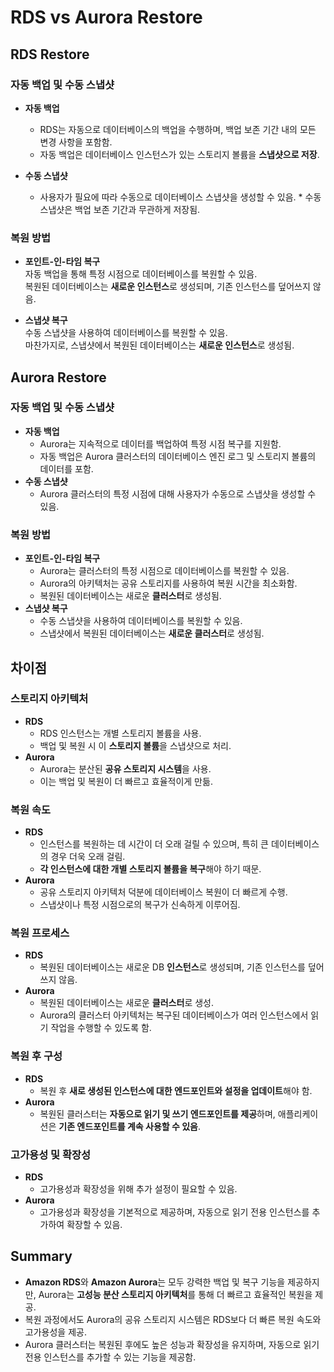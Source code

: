 # RDS vs Aurora Restore

## RDS Restore

### 자동 백업 및 수동 스냅샷

* **자동 백업**  
    * RDS는 자동으로 데이터베이스의 백업을 수행하며, 백업 보존 기간 내의 모든 변경 사항을 포함함.  
    * 자동 백업은 데이터베이스 인스턴스가 있는 스토리지 볼륨을 **스냅샷으로 저장**.

* **수동 스냅샷**  
    * 사용자가 필요에 따라 수동으로 데이터베이스 스냅샷을 생성할 수 있음.  * 수동 스냅샷은 백업 보존 기간과 무관하게 저장됨.

### 복원 방법
* **포인트-인-타임 복구**  
자동 백업을 통해 특정 시점으로 데이터베이스를 복원할 수 있음.  
복원된 데이터베이스는 **새로운 인스턴스**로 생성되며, 기존 인스턴스를 덮어쓰지 않음.

* **스냅샷 복구**  
수동 스냅샷을 사용하여 데이터베이스를 복원할 수 있음.  
마찬가지로, 스냅샷에서 복원된 데이터베이스는 **새로운 인스턴스**로 생성됨.

## Aurora Restore

### 자동 백업 및 수동 스냅샷

* **자동 백업**  
    * Aurora는 지속적으로 데이터를 백업하여 특정 시점 복구를 지원함.  
    * 자동 백업은 Aurora 클러스터의 데이터베이스 엔진 로그 및 스토리지 볼륨의 데이터를 포함.
* **수동 스냅샷**  
    * Aurora 클러스터의 특정 시점에 대해 사용자가 수동으로 스냅샷을 생성할 수 있음.

### 복원 방법
* **포인트-인-타임 복구**  
    * Aurora는 클러스터의 특정 시점으로 데이터베이스를 복원할 수 있음.
    * Aurora의 아키텍처는 공유 스토리지를 사용하여 복원 시간을 최소화함.  
    * 복원된 데이터베이스는 새로운 **클러스터**로 생성됨.
* **스냅샷 복구**  
    * 수동 스냅샷을 사용하여 데이터베이스를 복원할 수 있음.
    * 스냅샷에서 복원된 데이터베이스는 **새로운 클러스터**로 생성됨.

## 차이점

### 스토리지 아키텍처

* **RDS**  
    * RDS 인스턴스는 개별 스토리지 볼륨을 사용.  
    * 백업 및 복원 시 이 **스토리지 볼륨**을 스냅샷으로 처리.
* **Aurora**  
    * Aurora는 분산된 **공유 스토리지 시스템**을 사용.  
    * 이는 백업 및 복원이 더 빠르고 효율적이게 만듦.

### 복원 속도

* **RDS**  
    * 인스턴스를 복원하는 데 시간이 더 오래 걸릴 수 있으며, 특히 큰 데이터베이스의 경우 더욱 오래 걸림.  
    * **각 인스턴스에 대한 개별 스토리지 볼륨을 복구**해야 하기 때문.
* **Aurora**  
    * 공유 스토리지 아키텍처 덕분에 데이터베이스 복원이 더 빠르게 수행.  
    * 스냅샷이나 특정 시점으로의 복구가 신속하게 이루어짐.

### 복원 프로세스

* **RDS**  
    * 복원된 데이터베이스는 새로운 DB **인스턴스**로 생성되며, 기존 인스턴스를 덮어쓰지 않음.
* **Aurora**  
    * 복원된 데이터베이스는 새로운 **클러스터**로 생성.  
    * Aurora의 클러스터 아키텍처는 복구된 데이터베이스가 여러 인스턴스에서 읽기 작업을 수행할 수 있도록 함.

### 복원 후 구성

* **RDS**  
    * 복원 후 **새로 생성된 인스턴스에 대한 엔드포인트와 설정을 업데이트**해야 함.
* **Aurora**  
    * 복원된 클러스터는 **자동으로 읽기 및 쓰기 엔드포인트를 제공**하며, 애플리케이션은 **기존 엔드포인트를 계속 사용할 수 있음**.

### 고가용성 및 확장성

* **RDS**  
    * 고가용성과 확장성을 위해 추가 설정이 필요할 수 있음.
* **Aurora**  
    * 고가용성과 확장성을 기본적으로 제공하며, 자동으로 읽기 전용 인스턴스를 추가하여 확장할 수 있음.

## Summary

* **Amazon RDS**와 **Amazon Aurora**는 모두 강력한 백업 및 복구 기능을 제공하지만, Aurora는 **고성능 분산 스토리지 아키텍처**를 통해 더 빠르고 효율적인 복원을 제공. 
* 복원 과정에서도 Aurora의 공유 스토리지 시스템은 RDS보다 더 빠른 복원 속도와 고가용성을 제공.  
* Aurora 클러스터는 복원된 후에도 높은 성능과 확장성을 유지하며, 자동으로 읽기 전용 인스턴스를 추가할 수 있는 기능을 제공함.